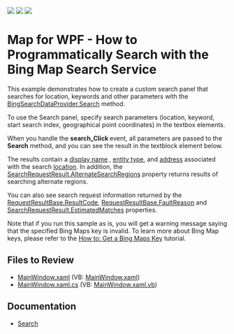 <!-- default badges list -->
![](https://img.shields.io/endpoint?url=https://codecentral.devexpress.com/api/v1/VersionRange/128571768/22.2.2%2B)
[![](https://img.shields.io/badge/Open_in_DevExpress_Support_Center-FF7200?style=flat-square&logo=DevExpress&logoColor=white)](https://supportcenter.devexpress.com/ticket/details/E4238)
[![](https://img.shields.io/badge/📖_How_to_use_DevExpress_Examples-e9f6fc?style=flat-square)](https://docs.devexpress.com/GeneralInformation/403183)
<!-- default badges end -->

# Map for WPF - How to Programmatically Search with the Bing Map Search Service

<p>This example demonstrates how to create a custom search panel that searches for location, keywords and other parameters with the  <a href="http://documentation.devexpress.com/#WPF/DevExpressXpfMapBingSearchDataProvider_Searchtopic"><u>BingSearchDataProvider.Search</u></a> method.</p><p>To use the Search panel, specify search parameters (location, keyword, start search index, geographical point coordinates) in the textbox elements. </p><p>When you handle the <strong>sear</strong><strong>ch</strong><strong>_Click </strong>event, all parameters are passed to the<strong> Search</strong><strong> </strong><strong> </strong>method, and you can see the result in the textblock element below. </p><p>The  results contain a  <a href="http://documentation.devexpress.com/#WPF/DevExpressXpfMapLocationInformation_DisplayNametopic"><u>display name</u></a> , <a href="http://documentation.devexpress.com/#WPF/DevExpressXpfMapLocationInformation_EntityTypetopic"><u>entity type</u></a>, and   <a href="http://documentation.devexpress.com/#WPF/DevExpressXpfMapLocationInformation_Addresstopic"><u>address</u></a> associated with the search  <a href="http://documentation.devexpress.com/#WPF/DevExpressXpfMapSearchRequestResult_Locationtopic"><u>location</u></a>.  In addition,  the <a href="http://documentation.devexpress.com/#WPF/DevExpressXpfMapSearchRequestResult_AlternateSearchRegionstopic"><u>SearchRequestResult.AlternateSearchRegions</u></a>  property returns results of searching alternate regions. </p><p> You can also see search request information returned by the <a href="http://documentation.devexpress.com/#WPF/DevExpressXpfMapRequestResultBase_ResultCodetopic"><u>RequestResultBase.ResultCode</u></a>, <a href="http://documentation.devexpress.com/#WPF/DevExpressXpfMapRequestResultBase_FaultReasontopic"><u>RequestResultBase.FaultReason</u></a> and  <a href="http://documentation.devexpress.com/#WPF/DevExpressXpfMapSearchRequestResult_EstimatedMatchestopic"><u>SearchRequestResult.EstimatedMatches</u></a> properties. </p><p>Note that if you run this sample as is, you will get a warning message saying that the specified Bing Maps key is invalid. To learn more about Bing Map keys, please refer to the <a href="http://documentation.devexpress.com/#WPF/CustomDocument10974"><u>How to: Get a Bing Maps Key</u></a>  tutorial.</p>

## Files to Review

* [MainWindow.xaml](./CS/DXMapExample/MainWindow.xaml) (VB: [MainWindow.xaml](./VB/DXMapExample/MainWindow.xaml))
* [MainWindow.xaml.cs](./CS/DXMapExample/MainWindow.xaml.cs) (VB: [MainWindow.xaml.vb](./VB/DXMapExample/MainWindow.xaml.vb))

## Documentation

* [Search](https://docs.devexpress.com/WPF/17463/controls-and-libraries/map-control/gis-data/search)


